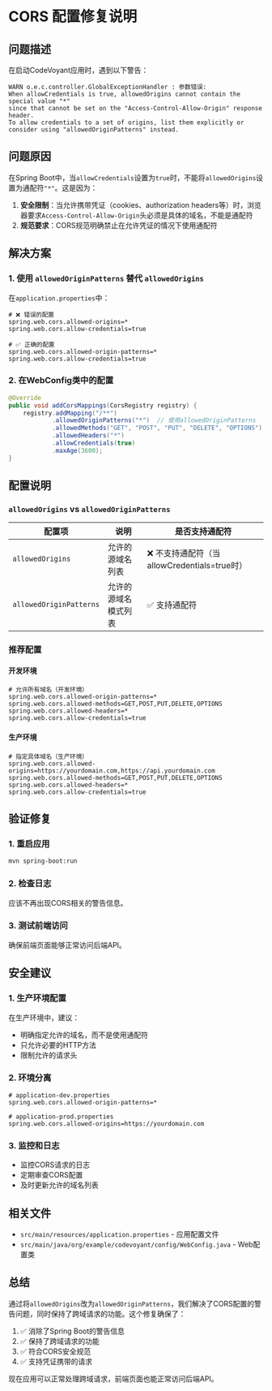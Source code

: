 # CORS 配置修复说明

## 问题描述

在启动CodeVoyant应用时，遇到以下警告：

```
WARN o.e.c.controller.GlobalExceptionHandler : 参数错误: 
When allowCredentials is true, allowedOrigins cannot contain the special value "*" 
since that cannot be set on the "Access-Control-Allow-Origin" response header. 
To allow credentials to a set of origins, list them explicitly or consider using "allowedOriginPatterns" instead.
```

## 问题原因

在Spring Boot中，当`allowCredentials`设置为`true`时，不能将`allowedOrigins`设置为通配符`"*"`。这是因为：

1. **安全限制**：当允许携带凭证（cookies、authorization headers等）时，浏览器要求`Access-Control-Allow-Origin`头必须是具体的域名，不能是通配符
2. **规范要求**：CORS规范明确禁止在允许凭证的情况下使用通配符

## 解决方案

### 1. 使用 `allowedOriginPatterns` 替代 `allowedOrigins`

在`application.properties`中：

```properties
# ❌ 错误的配置
spring.web.cors.allowed-origins=*
spring.web.cors.allow-credentials=true

# ✅ 正确的配置
spring.web.cors.allowed-origin-patterns=*
spring.web.cors.allow-credentials=true
```

### 2. 在WebConfig类中的配置

```java
@Override
public void addCorsMappings(CorsRegistry registry) {
    registry.addMapping("/**")
            .allowedOriginPatterns("*")  // 使用allowedOriginPatterns
            .allowedMethods("GET", "POST", "PUT", "DELETE", "OPTIONS")
            .allowedHeaders("*")
            .allowCredentials(true)
            .maxAge(3600);
}
```

## 配置说明

### `allowedOrigins` vs `allowedOriginPatterns`

| 配置项 | 说明 | 是否支持通配符 |
|--------|------|----------------|
| `allowedOrigins` | 允许的源域名列表 | ❌ 不支持通配符（当allowCredentials=true时） |
| `allowedOriginPatterns` | 允许的源域名模式列表 | ✅ 支持通配符 |

### 推荐配置

#### 开发环境
```properties
# 允许所有域名（开发环境）
spring.web.cors.allowed-origin-patterns=*
spring.web.cors.allowed-methods=GET,POST,PUT,DELETE,OPTIONS
spring.web.cors.allowed-headers=*
spring.web.cors.allow-credentials=true
```

#### 生产环境
```properties
# 指定具体域名（生产环境）
spring.web.cors.allowed-origins=https://yourdomain.com,https://api.yourdomain.com
spring.web.cors.allowed-methods=GET,POST,PUT,DELETE,OPTIONS
spring.web.cors.allowed-headers=*
spring.web.cors.allow-credentials=true
```

## 验证修复

### 1. 重启应用
```bash
mvn spring-boot:run
```

### 2. 检查日志
应该不再出现CORS相关的警告信息。

### 3. 测试前端访问
确保前端页面能够正常访问后端API。

## 安全建议

### 1. 生产环境配置
在生产环境中，建议：
- 明确指定允许的域名，而不是使用通配符
- 只允许必要的HTTP方法
- 限制允许的请求头

### 2. 环境分离
```properties
# application-dev.properties
spring.web.cors.allowed-origin-patterns=*

# application-prod.properties
spring.web.cors.allowed-origins=https://yourdomain.com
```

### 3. 监控和日志
- 监控CORS请求的日志
- 定期审查CORS配置
- 及时更新允许的域名列表

## 相关文件

- `src/main/resources/application.properties` - 应用配置文件
- `src/main/java/org/example/codevoyant/config/WebConfig.java` - Web配置类

## 总结

通过将`allowedOrigins`改为`allowedOriginPatterns`，我们解决了CORS配置的警告问题，同时保持了跨域请求的功能。这个修复确保了：

1. ✅ 消除了Spring Boot的警告信息
2. ✅ 保持了跨域请求的功能
3. ✅ 符合CORS安全规范
4. ✅ 支持凭证携带的请求

现在应用可以正常处理跨域请求，前端页面也能正常访问后端API。 